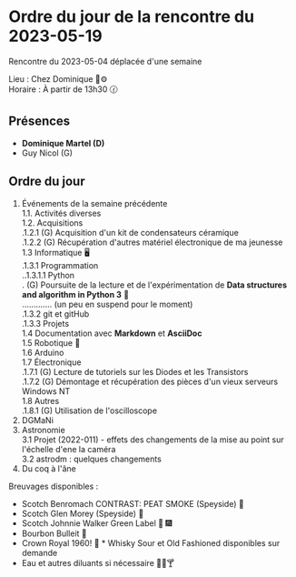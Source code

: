 # Ordre du jour de la rencontre du 2023-05-19
Rencontre du 2023-05-04 déplacée d'une semaine  

Lieu :    Chez Dominique :telescope::gear:  
Horaire : À partir de 13h30 🕜  
## Présences
* **Dominique Martel (D)**  
* Guy Nicol (G)  

## Ordre du jour
1. Événements de la semaine précédente  
 1.1.  Activités diverses  
 1.2.  Acquisitions  
 .1.2.1 (G) Acquisition d'un kit de condensateurs céramique  
 .1.2.2 (G) Récupération d'autres matériel électronique de ma jeunesse  
 1.3 Informatique 🖥  
.1.3.1 Programmation  
..1.3.1.1 Python  
. (G) Poursuite de la lecture et de l'expérimentation de **Data structures and algorithm in Python 3** 📖  
.............  (un peu en suspend pour le moment)  
.1.3.2 git et gitHub  
.1.3.3 Projets  
1.4 Documentation avec **Markdown** et **AsciiDoc**  
1.5 Robotique 🤖  
1.6 Arduino  
1.7 Électronique  
.1.7.1 (G) Lecture de tutoriels sur les Diodes et les Transistors  
.1.7.2 (G) Démontage et récupération des pièces d'un vieux serveurs Windows NT  
1.8 Autres  
.1.8.1 (G) Utilisation de l'oscilloscope  
2. DGMaNi  
3. Astronomie  
 3.1 Projet (2022-011) - effets des changements de la mise au point sur l'échelle d'ene la caméra  
 3.2 astrodm : quelques changements  
5. Du coq à l'âne    


Breuvages disponibles :
  * Scotch Benromach CONTRAST: PEAT SMOKE (Speyside) 🥃 
  * Scotch Glen Morey (Speyside) 🥃 
  * Scotch Johnnie Walker Green Label 🥃 🎆 
  * Bourbon Bulleit 🥃 
  * Crown Royal 1960! 🥃 * Whisky Sour et Old Fashioned disponibles sur demande
  * Eau et autres diluants si nécessaire 🍶🍺🍸
  
  
